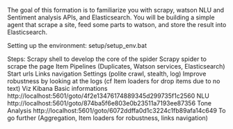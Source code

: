 The goal of this formation is to familiarize you with scrapy, watson NLU and Sentiment analysis APIs, and Elasticsearch.
You will be building a simple agent that scrape a site, feed some parts to watson, and store the result into Elasticsearch.

Setting up the environment: setup/setup_env.bat

Steps:
    Scrapy shell to develop the core of the spider
    Scrapy spider to scrape the page
    Item
    Pipelines (Duplicates, Watson services, Elasticsearch)
    Start urls
    Links navigation
    Settings (polite crawl, stealth, log)
    Improve robustness by looking at the logs (cf Item loaders for drop items due to no text)
    Viz Kibana
        Basic informations  http://localhost:5601/goto/4f2e13476174889345d299735f1c2560
        NLU                 http://localhost:5601/goto/874ba5f6e803e0b23511a7193ee87356
        Tone Analysis       http://localhost:5601/goto/6072ddffa0d1c3224c1fb89afa14c649
    To go further (Aggregation, Item loaders for robustness, links navigation)
